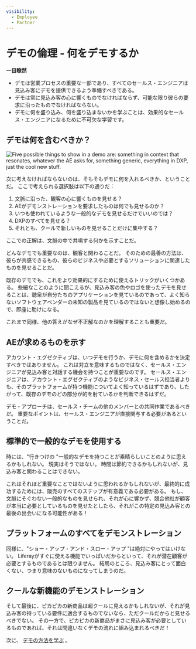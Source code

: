 ```yaml
---
visibility:
  - Employee
  - Partner
---
```

# デモの倫理 - 何をデモするか

**一目瞭然**

* デモは営業プロセスの重要な一部であり、すべてのセールス・エンジニアは見込み客にデモを提供できるよう準備すべきである。
* デモは常に見込み客の心に響くものでなければならず、可能な限り彼らの要求に沿ったものでなければならない。
* デモに何を盛り込み、何を盛り込まないかを学ぶことは、効果的なセールス・エンジニアになるために不可欠な学習です。

## デモは何を含むべきか？

![Five possible things to show in a demo are: something in context that resonates, whatever the AE asks for, something generic, everything in DXP, just the cool new stuff.](./what-to-demo/images/01.png)

次に考えなければならないのは、そもそもデモに何を入れるべきか、ということだ。 ここで考えられる選択肢は以下の通りだ：

1. 文脈に沿った、観客の心に響くものを見せる？
1. AEがデモンストレーションを要求したものは何でも見せるのか？
1. いつも使われているような一般的なデモを見せるだけでいいのでは？
1. DXPのすべてを見せる？
1. それとも、クールで新しいものを見せることだけに集中する？

ここでの正解は、文脈の中で共鳴する何かを示すことだ。

どんなデモでも重要なのは、観客と関わることだ。 そのための最善の方法は、彼らが共感できるもの、彼らのビジネスや必要とするソリューションに関連したものを見せることだ。

既存のデモでも、これをより効果的にするために使えるトリックがいくつかある。 些細なことのように聞こえるが、見込み客の色やロゴを使ったデモを見せることは、聴衆が自分たちのアプリケーションを見ているのであって、よく知らないソフトウェアベンダーの未知の製品を見ているのではないと想像し始めるので、即座に助けになる。

これまで同様、他の答えがなぜ不正解なのかを理解することも重要だ。

## AEが求めるものを示す

アカウント・エグゼクティブは、いつデモを行うか、デモに何を含めるかを決定すべきではありません。 これは対立を意味するものではなく、セールス・エンジニアが見込み客と対話する機会を持つことが重要なのです。 セールス・エンジニアは、アカウント・エグゼクティブのようなビジネス・セールス担当者よりも、そのプラットフォームが持つ機能についてよく知っているはずであり、したがって、既存のデモのどの部分が的を射ているかを判断できるはずだ。

デモ・アプローチは、セールス・チームの他のメンバーとの共同作業であるべきだ。 重要なポイントは、セールス・エンジニアが直接関与する必要があるということだ。

## 標準的で一般的なデモを使用する

時には、"行きつけの "一般的なデモを持つことが素晴らしいことのように思えるかもしれない。 現実はそうではない。 時間は節約できるかもしれないが、見込み客と関わることはできない。

これはそれほど重要なことではないように思われるかもしれないが、最終的に成功するためには、販売のすべてのステップが有意義である必要がある。 もし、文脈にそぐわない一般的なものを見せられ、それが心に響かず、競合他社が顧客が本当に必要としているものを見せたとしたら、それがこの特定の見込み客との最後の出会いになる可能性がある！

## プラットフォームのすべてをデモンストレーション

同様に、"ショー・アップ・アンド・スロー・アップ "は絶対にやってはいけない。 Liferayがすぐに使える機能でいっぱいだからといって、それが潜在顧客が必要とするものであるとは限りません。 結局のところ、見込み客にとって面白くない、つまり意味のないものになってしまうのだ。

## クールな新機能のデモンストレーション

そして最後に、ピカピカの新商品は超クールに見えるかもしれないが、それが見込み客の持っている要件に適合するものでないなら、ただクールだからと見せるべきでない。 その一方で、ピカピカの新商品がまさに見込み客が必要としているものであれば、それは間違いなくデモの流れに組み込まれるべきだ！

次に、 [デモの方法を学ぶ](./how-to-demo.md) 。
